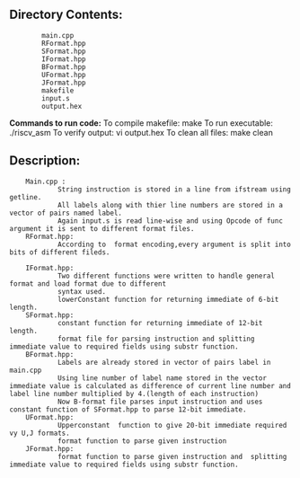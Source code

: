 ## **Directory Contents:**
            main.cpp
            RFormat.hpp
            SFormat.hpp
            IFormat.hpp
            BFormat.hpp
            UFormat.hpp
            JFormat.hpp
            makefile        
            input.s
            output.hex

**Commands to run code:**
        To compile makefile:        make
        To run executable:          ./riscv_asm
        To verify output:           vi output.hex
        To clean all files:         make clean

## Description:
        Main.cpp :
                String instruction is stored in a line from ifstream using getline.
                All labels along with thier line numbers are stored in a vector of pairs named label.
                Again input.s is read line-wise and using Opcode of func argument it is sent to different format files.
        RFormat.hpp:
                According to  format encoding,every argument is split into bits of different fileds. 

        IFormat.hpp:
                Two different functions were written to handle general format and load format due to different
                syntax used.
                lowerConstant function for returning immediate of 6-bit length.
        SFormat.hpp: 
                constant function for returning immediate of 12-bit length.
                format file for parsing instruction and splitting immediate value to required fields using substr function.
        BFormat.hpp:
                Labels are already stored in vector of pairs label in main.cpp
                Using line number of label name stored in the vector immediate value is calculated as difference of current line number and label line number multiplied by 4.(length of each instruction)
                Now B-format file parses input instruction and uses constant function of SFormat.hpp to parse 12-bit immediate.
        UFormat.hpp: 
                Upperconstant  function to give 20-bit immediate required vy U,J formats.
                format function to parse given instruction
        JFormat.hpp: 
                format function to parse given instruction and  splitting immediate value to required fields using substr function.
            
